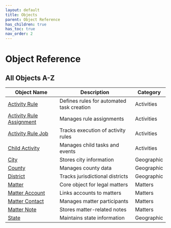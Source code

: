 ```yaml
---
layout: default
title: Objects
parent: Object Reference
has_children: true
has_toc: true
nav_order: 2
---
```


# Object Reference

## All Objects A-Z

| Object Name | Description | Category |
|------------|-------------|-----------|
| [Activity Rule](activity-rule) | Defines rules for automated task creation | Activities |
| [Activity Rule Assignment](activity-rule-assignment) | Manages rule assignments | Activities |
| [Activity Rule Job](activity-rule-job) | Tracks execution of activity rules | Activities |
| [Child Activity](child-activity) | Manages child tasks and events | Activities |
| [City](city) | Stores city information | Geographic |
| [County](county) | Manages county data | Geographic |
| [District](district) | Tracks jurisdictional districts | Geographic |
| [Matter](matter) | Core object for legal matters | Matters |
| [Matter Account](matter-account) | Links accounts to matters | Matters |
| [Matter Contact](matter-contact) | Manages matter participants | Matters |
| [Matter Note](matter-note) | Stores matter-related notes | Matters |
| [State](state) | Maintains state information | Geographic |